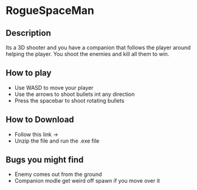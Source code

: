 # RogueSpaceMan

## Description
Its a 3D shooter and you have a companion that follows the player around helping the player. 
You shoot the enemies and kill all them to win.

## How to play
- Use WASD to move your player
- Use the arrows to shoot bullets int any direction
- Press the spacebar to shoot rotating bullets

## How to Download
- Follow this link ->
- Unzip the file and run the .exe file

## Bugs you might find
- Enemy comes out from the ground 
- Companion modle get weird off spawn if you move over it
